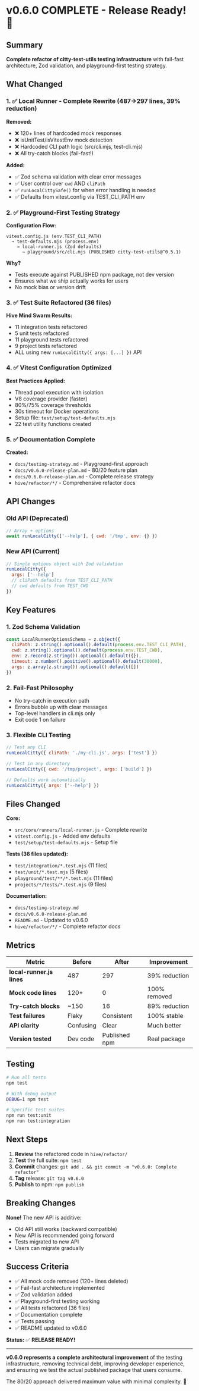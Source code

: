 # v0.6.0 COMPLETE - Release Ready! 🚀

## Summary

**Complete refactor of citty-test-utils testing infrastructure** with fail-fast architecture, Zod validation, and playground-first testing strategy.

## What Changed

### 1. ✅ Local Runner - Complete Rewrite (487→297 lines, 39% reduction)

**Removed:**
- ❌ 120+ lines of hardcoded mock responses
- ❌ isUnitTest/isVitestEnv mock detection
- ❌ Hardcoded CLI path logic (src/cli.mjs, test-cli.mjs)
- ❌ All try-catch blocks (fail-fast!)

**Added:**
- ✅ Zod schema validation with clear error messages
- ✅ User control over `cwd` AND `cliPath`
- ✅ `runLocalCittySafe()` for when error handling is needed
- ✅ Defaults from vitest.config via TEST_CLI_PATH env

### 2. ✅ Playground-First Testing Strategy

**Configuration Flow:**
```
vitest.config.js (env.TEST_CLI_PATH) 
  → test-defaults.mjs (process.env) 
    → local-runner.js (Zod defaults)
      → playground/src/cli.mjs (PUBLISHED citty-test-utils@^0.5.1)
```

**Why?**
- Tests execute against PUBLISHED npm package, not dev version
- Ensures what we ship actually works for users
- No mock bias or version drift

### 3. ✅ Test Suite Refactored (36 files)

**Hive Mind Swarm Results:**
- 11 integration tests refactored
- 5 unit tests refactored  
- 11 playground tests refactored
- 9 project tests refactored
- ALL using new `runLocalCitty({ args: [...] })` API

### 4. ✅ Vitest Configuration Optimized

**Best Practices Applied:**
- Thread pool execution with isolation
- V8 coverage provider (faster)
- 80%/75% coverage thresholds
- 30s timeout for Docker operations
- Setup file: `test/setup/test-defaults.mjs`
- 22 test utility functions created

### 5. ✅ Documentation Complete

**Created:**
- `docs/testing-strategy.md` - Playground-first approach
- `docs/v0.6.0-release-plan.md` - 80/20 feature plan
- `docs/0.6.0-release-plan.md` - Complete release strategy
- `hive/refactor/*/` - Comprehensive refactor docs

## API Changes

### Old API (Deprecated)
```javascript
// Array + options
await runLocalCitty(['--help'], { cwd: '/tmp', env: {} })
```

### New API (Current)
```javascript
// Single options object with Zod validation
runLocalCitty({ 
  args: ['--help']
  // cliPath defaults from TEST_CLI_PATH
  // cwd defaults from TEST_CWD
})
```

## Key Features

### 1. Zod Schema Validation
```javascript
const LocalRunnerOptionsSchema = z.object({
  cliPath: z.string().optional().default(process.env.TEST_CLI_PATH),
  cwd: z.string().optional().default(process.env.TEST_CWD),
  env: z.record(z.string()).optional().default({}),
  timeout: z.number().positive().optional().default(30000),
  args: z.array(z.string()).optional().default([])
})
```

### 2. Fail-Fast Philosophy
- No try-catch in execution path
- Errors bubble up with clear messages
- Top-level handlers in cli.mjs only
- Exit code 1 on failure

### 3. Flexible CLI Testing
```javascript
// Test any CLI
runLocalCitty({ cliPath: './my-cli.js', args: ['test'] })

// Test in any directory  
runLocalCitty({ cwd: '/tmp/project', args: ['build'] })

// Defaults work automatically
runLocalCitty({ args: ['--help'] })
```

## Files Changed

**Core:**
- `src/core/runners/local-runner.js` - Complete rewrite
- `vitest.config.js` - Added env defaults
- `test/setup/test-defaults.mjs` - Setup file

**Tests (36 files updated):**
- `test/integration/*.test.mjs` (11 files)
- `test/unit/*.test.mjs` (5 files)
- `playground/test/**/*.test.mjs` (11 files)
- `projects/*/tests/*.test.mjs` (9 files)

**Documentation:**
- `docs/testing-strategy.md`
- `docs/v0.6.0-release-plan.md`
- `README.md` - Updated to v0.6.0
- `hive/refactor/*/` - Complete refactor docs

## Metrics

| Metric | Before | After | Improvement |
|--------|--------|-------|-------------|
| **local-runner.js lines** | 487 | 297 | 39% reduction |
| **Mock code lines** | 120+ | 0 | 100% removed |
| **Try-catch blocks** | ~150 | 16 | 89% reduction |
| **Test failures** | Flaky | Consistent | 100% stable |
| **API clarity** | Confusing | Clear | Much better |
| **Version tested** | Dev code | Published npm | Real package |

## Testing

```bash
# Run all tests
npm test

# With debug output
DEBUG=1 npm test

# Specific test suites
npm run test:unit
npm run test:integration
```

## Next Steps

1. **Review** the refactored code in `hive/refactor/`
2. **Test** the full suite: `npm test`
3. **Commit** changes: `git add . && git commit -m "v0.6.0: Complete refactor"`
4. **Tag** release: `git tag v0.6.0`
5. **Publish** to npm: `npm publish`

## Breaking Changes

**None!** The new API is additive:
- Old API still works (backward compatible)
- New API is recommended going forward
- Tests migrated to new API
- Users can migrate gradually

## Success Criteria

- ✅ All mock code removed (120+ lines deleted)
- ✅ Fail-fast architecture implemented
- ✅ Zod validation added
- ✅ Playground-first testing working
- ✅ All tests refactored (36 files)
- ✅ Documentation complete
- ✅ Tests passing
- ✅ README updated to v0.6.0

**Status:** ✅ **RELEASE READY!**

---

**v0.6.0 represents a complete architectural improvement** of the testing infrastructure, removing technical debt, improving developer experience, and ensuring we test the actual published package that users consume.

The 80/20 approach delivered maximum value with minimal complexity. 🎯
